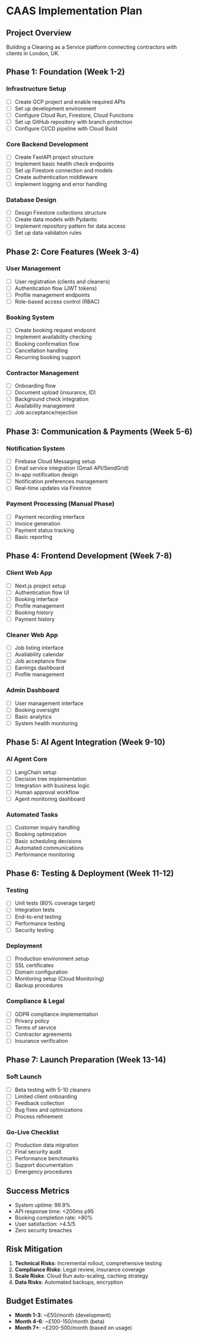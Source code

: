 # CAAS Implementation Plan

## Project Overview
Building a Cleaning as a Service platform connecting contractors with clients in London, UK.

## Phase 1: Foundation (Week 1-2)
### Infrastructure Setup
- [ ] Create GCP project and enable required APIs
- [ ] Set up development environment
- [ ] Configure Cloud Run, Firestore, Cloud Functions
- [ ] Set up GitHub repository with branch protection
- [ ] Configure CI/CD pipeline with Cloud Build

### Core Backend Development
- [ ] Create FastAPI project structure
- [ ] Implement basic health check endpoints
- [ ] Set up Firestore connection and models
- [ ] Create authentication middleware
- [ ] Implement logging and error handling

### Database Design
- [ ] Design Firestore collections structure
- [ ] Create data models with Pydantic
- [ ] Implement repository pattern for data access
- [ ] Set up data validation rules

## Phase 2: Core Features (Week 3-4)
### User Management
- [ ] User registration (clients and cleaners)
- [ ] Authentication flow (JWT tokens)
- [ ] Profile management endpoints
- [ ] Role-based access control (RBAC)

### Booking System
- [ ] Create booking request endpoint
- [ ] Implement availability checking
- [ ] Booking confirmation flow
- [ ] Cancellation handling
- [ ] Recurring booking support

### Contractor Management
- [ ] Onboarding flow
- [ ] Document upload (insurance, ID)
- [ ] Background check integration
- [ ] Availability management
- [ ] Job acceptance/rejection

## Phase 3: Communication & Payments (Week 5-6)
### Notification System
- [ ] Firebase Cloud Messaging setup
- [ ] Email service integration (Gmail API/SendGrid)
- [ ] In-app notification design
- [ ] Notification preferences management
- [ ] Real-time updates via Firestore

### Payment Processing (Manual Phase)
- [ ] Payment recording interface
- [ ] Invoice generation
- [ ] Payment status tracking
- [ ] Basic reporting

## Phase 4: Frontend Development (Week 7-8)
### Client Web App
- [ ] Next.js project setup
- [ ] Authentication flow UI
- [ ] Booking interface
- [ ] Profile management
- [ ] Booking history
- [ ] Payment history

### Cleaner Web App
- [ ] Job listing interface
- [ ] Availability calendar
- [ ] Job acceptance flow
- [ ] Earnings dashboard
- [ ] Profile management

### Admin Dashboard
- [ ] User management interface
- [ ] Booking oversight
- [ ] Basic analytics
- [ ] System health monitoring

## Phase 5: AI Agent Integration (Week 9-10)
### AI Agent Core
- [ ] LangChain setup
- [ ] Decision tree implementation
- [ ] Integration with business logic
- [ ] Human approval workflow
- [ ] Agent monitoring dashboard

### Automated Tasks
- [ ] Customer inquiry handling
- [ ] Booking optimization
- [ ] Basic scheduling decisions
- [ ] Automated communications
- [ ] Performance monitoring

## Phase 6: Testing & Deployment (Week 11-12)
### Testing
- [ ] Unit tests (80% coverage target)
- [ ] Integration tests
- [ ] End-to-end testing
- [ ] Performance testing
- [ ] Security testing

### Deployment
- [ ] Production environment setup
- [ ] SSL certificates
- [ ] Domain configuration
- [ ] Monitoring setup (Cloud Monitoring)
- [ ] Backup procedures

### Compliance & Legal
- [ ] GDPR compliance implementation
- [ ] Privacy policy
- [ ] Terms of service
- [ ] Contractor agreements
- [ ] Insurance verification

## Phase 7: Launch Preparation (Week 13-14)
### Soft Launch
- [ ] Beta testing with 5-10 cleaners
- [ ] Limited client onboarding
- [ ] Feedback collection
- [ ] Bug fixes and optimizations
- [ ] Process refinement

### Go-Live Checklist
- [ ] Production data migration
- [ ] Final security audit
- [ ] Performance benchmarks
- [ ] Support documentation
- [ ] Emergency procedures

## Success Metrics
- System uptime: 99.9%
- API response time: <200ms p95
- Booking completion rate: >80%
- User satisfaction: >4.5/5
- Zero security breaches

## Risk Mitigation
1. **Technical Risks**: Incremental rollout, comprehensive testing
2. **Compliance Risks**: Legal review, insurance coverage
3. **Scale Risks**: Cloud Run auto-scaling, caching strategy
4. **Data Risks**: Automated backups, encryption

## Budget Estimates
- **Month 1-3**: ~£50/month (development)
- **Month 4-6**: ~£100-150/month (beta)
- **Month 7+**: ~£200-500/month (based on usage)